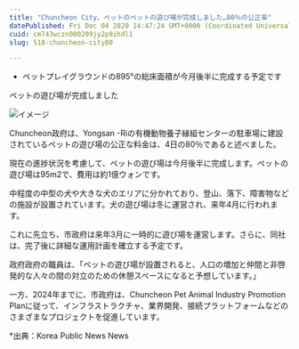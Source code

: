```yaml
---
title: "Chuncheon City、ペットのペットの遊び場が完成しました…80％の公正率"
datePublished: Fri Dec 04 2020 14:47:24 GMT+0000 (Coordinated Universal Time)
cuid: cm743wczn000209jy2p9ihdl1
slug: 518-chuncheon-city80

---
```



- ペットプレイグラウンドの895°の総床面積が今月後半に完成する予定です

ペットの遊び場が完成しました

![イメージ](https://cdn.hashnode.com/res/hashnode/image/upload/v1739497498096/1272838e-5908-4af3-8904-ebb3c6e78a83.jpeg)

Chuncheon政府は、Yongsan -Riの有機動物養子縁組センターの駐車場に建設されているペットの遊び場の公正な料金は、4日の80％であると述べました。

現在の進捗状況を考慮して、ペットの遊び場は今月後半に完成します。ペットの遊び場は95m2で、費用は約1億ウォンです。

中程度の中型の犬や大きな犬のエリアに分かれており、登山、落下、障害物などの施設が設置されています。犬の遊び場は冬に運営され、来年4月に行われます。

これに先立ち、市政府は来年3月に一時的に遊び場を運営します。さらに、同社は、完了後に詳細な運用計画を確立する予定です。

政府政府の職員は、「ペットの遊び場が設置されると、人口の増加と仲間と非啓発的な人々の間の対立のための休憩スペースになると予想しています。」

一方、2024年までに、市政府は、Chuncheon Pet Animal Industry Promotion Planに従って、インフラストラクチャ、業界開発、接続プラットフォームなどのさまざまなプロジェクトを促進しています。

*出典：Korea Public News News